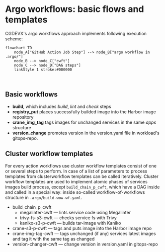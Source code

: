 # Argo workflows: basic flows and templates
CGDEVX's argo workflows approach implements following execution scheme:
```mermaid
flowchart TD
    node_A["GitHub Action Job Step"] --> node_B["argo workflow in .argo/"]
    node_B --> node_C["cwft"]
    node_C --> node_D["DAG steps"]
    linkStyle 1 stroke:#000000
```
&nbsp;
## Basic workflows

- **build**, which includes *build*, *lint* and *check* steps
- **registry_put** places successfully builded image into the Harbor image repository
- **crane_img_tag** tags images for unchanged services in the same *apps* structure
- **version_change** promotes version in the version.yaml file in workload's gitops-repo.

## Cluster workflow templates

For every action workflows use cluster workflow templates consist of one or several steps to perform.
In case of a list of parameters to process templates from clusterworkflow templates  can be called iteratively.
Cluster workflow templates are used to implement atomic phases  of services images build process, except  `build_chain_p_cwft`, which have a DAG inside and called in a special way: inside so-called workflow-of-workflows structure in `.argo/build-wow-wf.yaml`.

- build_chain_p_cwft
    - megalinter-cwft — lints service code using Megalinter 
    - trivy-fs-s3-cwft — checks service fs with Trivy
    - kaniko-s3-p-cwft — builds tar-image with Kaniko
- crane-s3-p-cwft — tags and puts image into the Harbor image repo 
- crane-img-tag-cwft — tags unchanged (if any) services latest images and tag it with the same tag as changed
- version-changer-cwft — change version in version.yaml in gitops-repo
     
